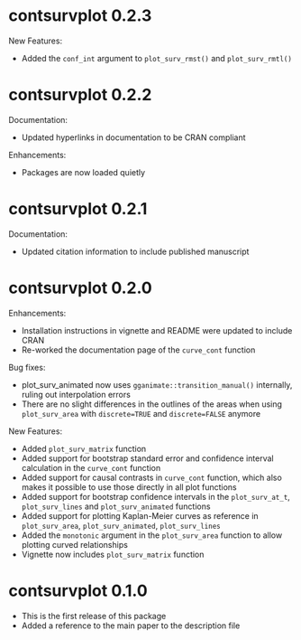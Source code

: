 
# contsurvplot 0.2.3

New Features:

* Added the `conf_int` argument to `plot_surv_rmst()` and `plot_surv_rmtl()`

# contsurvplot 0.2.2

Documentation:

* Updated hyperlinks in documentation to be CRAN compliant

Enhancements:

* Packages are now loaded quietly

# contsurvplot 0.2.1

Documentation:

* Updated citation information to include published manuscript

# contsurvplot 0.2.0

Enhancements:

* Installation instructions in vignette and README were updated to include CRAN
* Re-worked the documentation page of the `curve_cont` function 

Bug fixes:

* plot_surv_animated now uses `gganimate::transition_manual()` internally, ruling out interpolation errors
* There are no slight differences in the outlines of the areas when using `plot_surv_area` with `discrete=TRUE` and `discrete=FALSE` anymore

New Features:

* Added `plot_surv_matrix` function
* Added support for bootstrap standard error and confidence interval calculation in the `curve_cont` function
* Added support for causal contrasts in `curve_cont` function, which also makes it possible to use those directly in all plot functions
* Added support for bootstrap confidence intervals in the `plot_surv_at_t`, `plot_surv_lines` and `plot_surv_animated` functions
* Added support for plotting Kaplan-Meier curves as reference in `plot_surv_area`, `plot_surv_animated`, `plot_surv_lines`
* Added the `monotonic` argument in the `plot_surv_area` function to allow plotting curved relationships
* Vignette now includes `plot_surv_matrix` function

# contsurvplot 0.1.0

* This is the first release of this package
* Added a reference to the main paper to the description file
